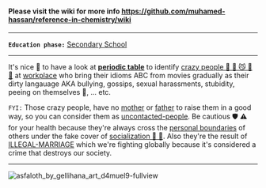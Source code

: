 #### Please visit the wiki for more info https://github.com/muhamed-hassan/reference-in-chemistry/wiki

***

**`Education phase:`** [Secondary School](https://en.wikipedia.org/wiki/Secondary_school)

***

It's nice 🤨 to have a look at [**periodic table**](https://en.wikipedia.org/wiki/Periodic_table) to identify [crazy people 🤖 👾 😼 🤪 🤡](https://github.com/muhamed-hassan/production_deployment_syndrome/wiki/Bad-examples-of-parents) at [workplace](https://en.wikipedia.org/wiki/Workplace) who bring their idioms ABC from movies gradually as their dirty langauage AKA bullying, gossips, sexual harassments, stubidity, peeing on themselves 💩, ... etc.

`FYI:` Those crazy people, have no [mother](https://en.wikipedia.org/wiki/Mother) or [father](https://en.wikipedia.org/wiki/Father) to raise them in a good way, so you can consider them as [uncontacted-people](https://en.wikipedia.org/wiki/Uncontacted_peoples). Be cautious 🛡 ⚠ for your health because they're always cross the [personal boundaries](https://en.wikipedia.org/wiki/Privacy_law) of others under the fake cover of [socialization 🤡 🎠](https://en.wikipedia.org/wiki/Immature_personality_disorder). Also they're the result of [ILLEGAL-MARRIAGE](https://github.com/muhamed-hassan/production_deployment_syndrome/wiki/Illegal-Marriage#illegal-marriage--) which we're fighting globally because it's considered a crime that destroys our society. 

***

![asfaloth_by_gellihana_art_d4muel9-fullview](https://github.com/user-attachments/assets/583214d5-4f40-4e2d-aab8-3aab1780473d)

